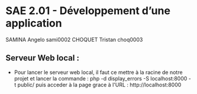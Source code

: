 # SAE 2.01 - Développement d’une application

SAMINA Angelo sami0002
CHOQUET Tristan choq0003

## Serveur Web local :
* Pour lancer le serveur web local, il faut ce mettre à la racine de notre projet et lancer la commande : php -d display_errors -S localhost:8000 -t public/
  puis acceder à la page grace à l'URL : http://localhost:8000
